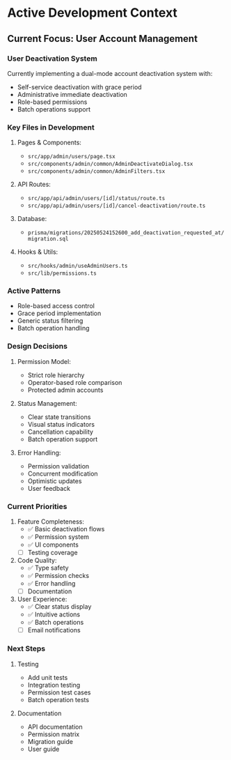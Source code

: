 # Active Development Context

## Current Focus: User Account Management

### User Deactivation System

Currently implementing a dual-mode account deactivation system with:

- Self-service deactivation with grace period
- Administrative immediate deactivation
- Role-based permissions
- Batch operations support

### Key Files in Development

1. Pages & Components:
   - `src/app/admin/users/page.tsx`
   - `src/components/admin/common/AdminDeactivateDialog.tsx`
   - `src/components/admin/common/AdminFilters.tsx`

2. API Routes:
   - `src/app/api/admin/users/[id]/status/route.ts`
   - `src/app/api/admin/users/[id]/cancel-deactivation/route.ts`

3. Database:
   - `prisma/migrations/20250524152600_add_deactivation_requested_at/migration.sql`

4. Hooks & Utils:
   - `src/hooks/admin/useAdminUsers.ts`
   - `src/lib/permissions.ts`

### Active Patterns

- Role-based access control
- Grace period implementation
- Generic status filtering
- Batch operation handling

### Design Decisions

1. Permission Model:
   - Strict role hierarchy
   - Operator-based role comparison
   - Protected admin accounts

2. Status Management:
   - Clear state transitions
   - Visual status indicators
   - Cancellation capability
   - Batch operation support

3. Error Handling:
   - Permission validation
   - Concurrent modification
   - Optimistic updates
   - User feedback

### Current Priorities

1. Feature Completeness:
   - ✅ Basic deactivation flows
   - ✅ Permission system
   - ✅ UI components
   - [ ] Testing coverage

2. Code Quality:
   - ✅ Type safety
   - ✅ Permission checks
   - ✅ Error handling
   - [ ] Documentation

3. User Experience:
   - ✅ Clear status display
   - ✅ Intuitive actions
   - ✅ Batch operations
   - [ ] Email notifications

### Next Steps

1. Testing
   - Add unit tests
   - Integration testing
   - Permission test cases
   - Batch operation tests

2. Documentation
   - API documentation
   - Permission matrix
   - Migration guide
   - User guide

